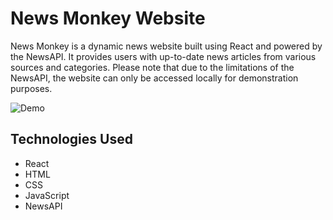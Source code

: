 # News Monkey Website


News Monkey is a dynamic news website built using React and powered by the NewsAPI. It provides users with up-to-date news articles from various sources and categories. Please note that due to the limitations of the NewsAPI, the website can only be accessed locally for demonstration purposes.

![Demo](/gif/NewsMonkeygif.gif)



## Technologies Used

- React
- HTML
- CSS
- JavaScript
- NewsAPI

